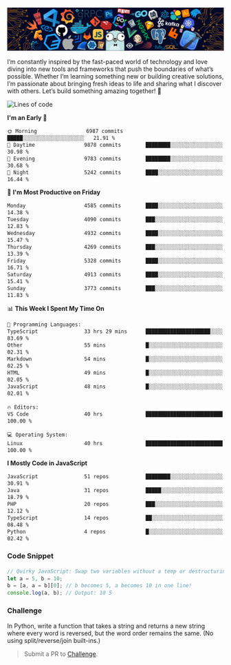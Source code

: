 ![](https://github.com/0x3EF8/0x3EF8/raw/main/images/header_.png)

I’m constantly inspired by the fast-paced world of technology and love diving into new tools and frameworks that push the boundaries of what’s possible. Whether I’m learning something new or building creative solutions, I’m passionate about bringing fresh ideas to life and sharing what I discover with others. Let’s build something amazing together! 🚀

<!--START_SECTION:header-->
![Lines of code](https://img.shields.io/badge/From%20Hello%20World%20I%27ve%20Written-23.0%20million%20lines%20of%20code-blue)

**I'm an Early 🐤** 

```text
🌞 Morning                6987 commits        █████░░░░░░░░░░░░░░░░░░░░   21.91 % 
🌆 Daytime                9878 commits        ████████░░░░░░░░░░░░░░░░░   30.98 % 
🌃 Evening                9783 commits        ████████░░░░░░░░░░░░░░░░░   30.68 % 
🌙 Night                  5242 commits        ████░░░░░░░░░░░░░░░░░░░░░   16.44 % 
```
📅 **I'm Most Productive on Friday** 

```text
Monday                   4585 commits        ████░░░░░░░░░░░░░░░░░░░░░   14.38 % 
Tuesday                  4090 commits        ███░░░░░░░░░░░░░░░░░░░░░░   12.83 % 
Wednesday                4932 commits        ████░░░░░░░░░░░░░░░░░░░░░   15.47 % 
Thursday                 4269 commits        ███░░░░░░░░░░░░░░░░░░░░░░   13.39 % 
Friday                   5328 commits        ████░░░░░░░░░░░░░░░░░░░░░   16.71 % 
Saturday                 4913 commits        ████░░░░░░░░░░░░░░░░░░░░░   15.41 % 
Sunday                   3773 commits        ███░░░░░░░░░░░░░░░░░░░░░░   11.83 % 
```


📊 **This Week I Spent My Time On** 

```text
💬 Programming Languages: 
TypeScript               33 hrs 29 mins      █████████████████████░░░░   83.69 % 
Other                    55 mins             █░░░░░░░░░░░░░░░░░░░░░░░░   02.31 % 
Markdown                 54 mins             █░░░░░░░░░░░░░░░░░░░░░░░░   02.25 % 
HTML                     49 mins             █░░░░░░░░░░░░░░░░░░░░░░░░   02.05 % 
JavaScript               48 mins             █░░░░░░░░░░░░░░░░░░░░░░░░   02.01 % 

🔥 Editors: 
VS Code                  40 hrs              █████████████████████████   100.00 % 

💻 Operating System: 
Linux                    40 hrs              █████████████████████████   100.00 % 
```

**I Mostly Code in JavaScript** 

```text
JavaScript               51 repos            ████████░░░░░░░░░░░░░░░░░   30.91 % 
Java                     31 repos            █████░░░░░░░░░░░░░░░░░░░░   18.79 % 
PHP                      20 repos            ███░░░░░░░░░░░░░░░░░░░░░░   12.12 % 
TypeScript               14 repos            ██░░░░░░░░░░░░░░░░░░░░░░░   08.48 % 
Python                   4 repos             █░░░░░░░░░░░░░░░░░░░░░░░░   02.42 % 
```




<!--END_SECTION:header-->

<!--START_SECTION:footer-->
### Code Snippet
```js
// Quirky JavaScript: Swap two variables without a temp or destructuring
let a = 5, b = 10;
b = [a, a = b][0]; // b becomes 5, a becomes 10 in one line!
console.log(a, b); // Output: 10 5
```
### Challenge
In Python, write a function that takes a string and returns a new string where every word is reversed, but the word order remains the same. (No using split/reverse/join built-ins.)
<!--END_SECTION:footer-->
> Submit a PR to [Challenge](https://github.com/mrepol742/challenge/fork).
